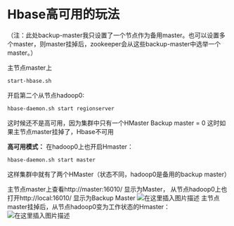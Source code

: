 # Hbase高可用的玩法

（注：此处backup-master我只设置了一个节点作为备用master。也可以设置多个master，则master挂掉后，zookeeper会从这些backup-master中选举一个master。）

主节点master上

```bash
start-hbase.sh
```
开启第二个从节点hadoop0:

```bash
hbase-daemon.sh start regionserver
```

这时候还不是高可用，因为集群中只有一个HMaster
Backup master = 0
这时如果主节点master挂掉了，Hbase不可用

**高可用模式：**
在hadoop0上也开启Hmaster：
```bash
hbase-daemon.sh start master
```
这样集群中就有了两个HMaster（状态不同，hadoop0是备用的backup master）

主节点master上查看http://master:16010/   显示为Master，
从节点hadoop0上也打开http://local:16010/ 显示为Backup Master
![在这里插入图片描述](https://img-blog.csdnimg.cn/1d27d20f08bc41d28f8e046445fcf9ad.png?x-oss-process=image/watermark,type_ZHJvaWRzYW5zZmFsbGJhY2s,shadow_50,text_Q1NETiBAVmFsZXJpZUpK,size_20,color_FFFFFF,t_70,g_se,x_16)
主节点master挂掉后，从节点hadoop0变为工作状态的Hmaster：
![在这里插入图片描述](https://img-blog.csdnimg.cn/2cacb0aa0fe74ebb84b462492fe946ad.png?x-oss-process=image/watermark,type_ZHJvaWRzYW5zZmFsbGJhY2s,shadow_50,text_Q1NETiBAVmFsZXJpZUpK,size_20,color_FFFFFF,t_70,g_se,x_16)
